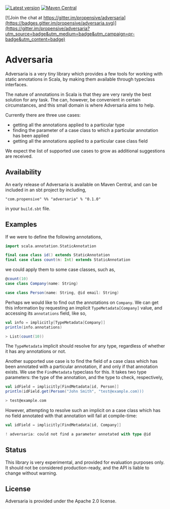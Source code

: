 [![Latest version](https://index.scala-lang.org/propensive/adversaria/latest.svg)](https://index.scala-lang.org/propensive/adversaria)
[![Maven Central](https://maven-badges.herokuapp.com/maven-central/com.propensive/adversaria_2.12/badge.svg)](https://maven-badges.herokuapp.com/maven-central/com.propensive/adversaria_2.12)

[![Join the chat at https://gitter.im/propensive/adversaria](https://badges.gitter.im/propensive/adversaria.svg)](https://gitter.im/propensive/adversaria?utm_source=badge&utm_medium=badge&utm_campaign=pr-badge&utm_content=badge)

# Adversaria

Adversaria is a very tiny library which provides a few tools for working with
static annotations in Scala, by making them available through typeclass
interfaces.

The nature of annotations in Scala is that they are very rarely the best
solution for any task. The can, however, be convenient in certain
circumstances, and this small domain is where Adversaria aims to help.

Currently there are three use cases:

- getting all the annotations applied to a particular type
- finding the parameter of a case class to which a particular annotation has
  been applied
- getting all the annotations applied to a particular case class field

We expect the list of supported use cases to grow as additional suggestions are
received.

## Availability

An early release of Adversaria is available on Maven Central, and can be
included in an sbt project by including,
```
"com.propensive" %% "adversaria" % "0.1.0"
```
in your `build.sbt` file.

## Examples

If we were to define the following annotations,
```scala
import scala.annotation.StaticAnnotation

final case class id() extends StaticAnnotation
final case class count(n: Int) extends StaticAnnotation
```

we could apply them to some case classes, such as,
```scala
@count(10)
case class Company(name: String)

case class Person(name: String, @id email: String)
```

Perhaps we would like to find out the annotations on `Company`. We can get this
information by requesting an implicit `TypeMetadata[Company]` value, and
accessing its `annotations` field, like so,

```scala
val info = implicitly[TypeMetadata[Company]]
println(info.annotations)

> List(count(10))
```

The `TypeMetadata` implicit should resolve for any type, regardless of
whether it has any annotations or not.

Another supported use case is to find the field of a case class which has been
annotated with a particular annotation, if and only if that annotation exists.
We use the `FindMetadata` typeclass for this. It takes two type parameters:
the type of the annotation, and the type to check, respectively,

```scala
val idField = implicitly[FindMetadata[id, Person]]
println(idField.get(Person("John Smith", "test@example.com)))

> test@example.com
```
However, attempting to resolve such an implicit on a case class which has no
field annotated with that annotation will fail at compile-time:

```scala
val idField = implicitly[FindMetadata[id, Company]]

! adversaria: could not find a parameter annotated with type @id
```

## Status

This library is very experimental, and provided for evaluation purposes only.
It should not be considered production-ready, and the API is liable to change
without warning.

## License

Adversaria is provided under the Apache 2.0 license.

